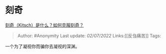 # 刻奇
[刻奇（Kitsch）是什么？如何克服刻奇？](https://www.zhihu.com/question/27039705/answer/2553044198)

> Author: #Anonymity
> Last update: *02/07/2022*
> Links:[[反刍痛苦]]
> Tags:

一个为了凝视你而骗你去凝视的深渊。

